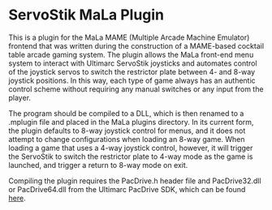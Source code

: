 # ServoStik MaLa Plugin

This is a plugin for the MaLa MAME (Multiple Arcade Machine Emulator) frontend that was written during
 the construction of a MAME-based cocktail table arcade gaming system. The plugin allows the MaLa front-end
 menu system to interact with Ultimarc ServoStik joysticks and automates control of the joystick servos to
 switch the restrictor plate between 4- and 8-way joystick positions. In this way, each type of game always has
 an authentic control scheme without requiring any manual switches or any input from the player.

The program should be compiled to a DLL, which is then renamed to a .mplugin file and placed in the
 MaLa plugins directory.  In its current form, the plugin defaults to 8-way joystick control for menus,
 and it does not attempt to change configurations when loading an 8-way game.  When loading a game that
 uses a 4-way joystick control, however, it will trigger the ServoStik to switch the restrictor plate
 to 4-way mode as the game is launched, and trigger a return to 8-way mode on exit.

Compiling the plugin requires the PacDrive.h header file and PacDrive32.dll or PacDrive64.dll from the Ultimarc
 PacDrive SDK, which can be found [here](https://www.ultimarc.com/programming.html).